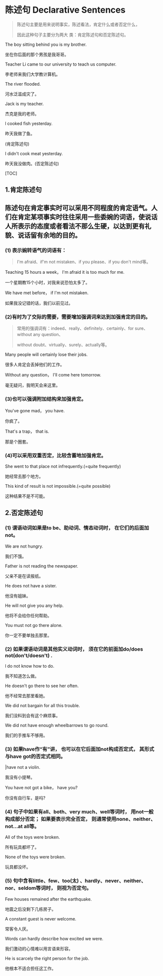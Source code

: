 # 陈述句     Declarative Sentences  

>   陈述句主要是用来说明事实，陈述看法，肯定什么或者否定什么，
>
>  因此这种句子主要分为两大  类：肯定陈述句和否定陈述句。  

  The boy sitting behind you is my brother.  

坐在你后面的那个男孩是我哥哥。  

  Teacher Li came to our university to teach  us computer.  

李老师来我们大学教计算机。  

The river flooded.  

  河水泛滥成灾了。  

  Jack is my teacher.  

杰克是我的老师。  

  l cooked fish yesterday.  

  昨天我做了鱼。  

  (肯定陈述句)  

  I didn't cook meat yesterday. 

 昨天我没做肉。(否定陈述句)  

 

[TOC]



##   1.肯定陈述句  

##   陈述句在肯定事实时可以采用不同程度的肯定语气。人们在肯定某项事实时往往采用一些委婉的词语，使说话人所表示的态度或者看法不那么生硬，以达到更有礼貌、说话留有余地的目的。  

###   (1) 表示婉转语气的词语有：

> I'm afraid、if'm not mistaken、if you please、if you don't mind等。  

Teaching 15 hours a week， I'm afraid it  is too much for me.  

一个星期教15个小时，对我来说恐怕太多了。  

  We have met before， if l'm not  mistaken.  

  如果我没记错的话，我们以前见过。  

###   (2)有时为了交际的需要，需要增加强调词来达到加强肯定的目的。  

>   常用的强调词有：indeed、really、definitely、certainly、for sure、without any question、  
>
>   without doubt、virtually、surely、actually等。  

Many people  will certainly lose their jobs.  

很多人肯定会丢掉他们的工作。  

  Without any question， I'll  come  here tomorrow.  

毫无疑问，我明天会来这里。

###   (3)也可以强调附加结构来加强肯定。  

  You've gone mad， you have.  

你疯了。  

 

  That's a trap， that is.  

那是个圈套。 

###   (4)可以采用双重否定，比较含蓄地加强肯定。

  She went to that place not  infrequently.(=quite frequently) 

 她经常去那个地方。  

  This kind of result is not impossible.(=quite possible)  

  这种结果不是不可能。  

 

##   2.否定陈述句  

###   (1) 谓语动词如果是to be、助动词、情态动词时， 在它们的后面加not。  

  We are not hungry.  

  我们不饿。  

  Father is not reading the newspaper. 

 父亲不是在读报纸。  

  He does not have a sister. 

 他没有姐妹。  

  He will not give you any help.  

他将不会给你任何帮助。  

  You must not go there alone. 

 你一定不要单独去那里。  

###   (2) 如果谓语动词是其他实义动词时， 须在它的前面加do/does not(don't/doesn't) .  

  l do not know how to do.  

我不知道怎么做。  

  He doesn't go there to see her often.  

他不经常去那里看她。  

  We did not bargain for all this trouble.  

我们没料到会有这个麻烦事。  

  We did not have enough wheelbarrows to go round. 

 我们的手推车不够用。  

###   (3) 如果have作“有”讲， 也可以在它后面加not构成否定式， 其形式与have got的否定式相同。  

  |have not a violin.  

我没有小提琴。

  You have not got a bike， have you? 

 你没有自行车，是吗?  

###   (4) 句子中如果有all、both、very much、well等词时， 用not一般构成部分否定； 如果要表示完全否定， 则通常使用none、neither、not...at all等。  

  All of the toys were broken. 

 所有玩具都坏了。  

  None of the toys were broken.  

玩具都没坏。  

###   (5) 句中含有little、few、too(太) 、hardly、never、neither、nor、seldom等词时， 则视为否定句。

  Few houses remained after the earthquake.  

  地震之后没剩下几栋房子。  

  A constant guest is never welcome. 

 常客令人厌。  

  Words can hardly describe how excited we  were.  

我们激动的心情难以用言语来形容。  

  He is scarcely the right person for the  job.  

他根本不适合担任这工作。  